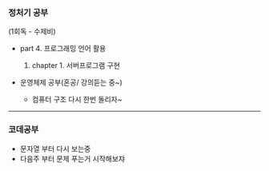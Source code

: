 ### 정처기 공부

(1회독 - 수제비)
- part 4. 프로그래밍 언어 활용
    1. chapter 1. 서버프로그램 구현


- 운영체제 공부(혼공/ 강의듣는 중~)
    - 컴퓨터 구조 다시 한번 돌리자~
---

### 코데공부
- 문자열 부터 다시 보는중
- 다음주 부터 문제 푸는거 시작해보쟈
    